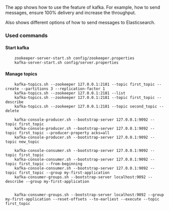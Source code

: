 The app shows how to use the feature of kafka. For example, how to send messages, ensure 100% delivery and increase the throughput.

Also shows different options of how to send messages to Elasticsearch.

### Used commands
#### Start kafka

        zookeeper-server-start.sh config/zookeeper.properties
        kafka-server-start.sh config/server.properties

#### Manage topics

        kafka-topics.sh --zookeeper 127.0.0.1:2181 --topic first_topic --create --partitions 3 --replication-factor 1
        kafka-topics.sh --zookeeper 127.0.0.1:2181 --list
        kafka-topics.sh --zookeeper 127.0.0.1:2181 --topic first_topic --describe
        kafka-topics.sh --zookeeper 127.0.0.1:2181 --topic second_topic --delete
    
        kafka-console-producer.sh --bootstrap-server 127.0.0.1:9092 --topic first_topic
        kafka-console-producer.sh --bootstrap-server 127.0.0.1:9092 --topic first_topic --producer-property acks=all
        kafka-console-producer.sh --bootstrap-server 127.0.0.1:9092 --topic new_topic

        kafka-console-consumer.sh --bootstrap-server 127.0.0.1:9092 --topic first_topic
        kafka-console-consumer.sh --bootstrap-server 127.0.0.1:9092 --topic first_topic --from-beginning
        kafka-console-consumer.sh --bootstrap-server 127.0.0.1:9092 --topic first_topic --group my-first-application
        kafka-consumer-groups.sh --bootstrap-server localhost:9092 --describe --group my-first-application


        kafka-consumer-groups.sh --bootstrap-server localhost:9092 --group my-first-application --reset-offsets --to-earliest --execute --topic first_topic
